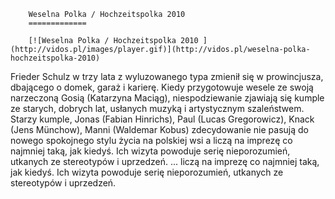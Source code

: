
        Weselna Polka / Hochzeitspolka 2010 
        =============
        
        [![Weselna Polka / Hochzeitspolka 2010 ](http://vidos.pl/images/player.gif)](http://vidos.pl/weselna-polka-hochzeitspolka-2010)
        
        
 Frieder Schulz w trzy lata z wyluzowanego typa zmienił się w prowincjusza, dbającego o domek, garaż i karierę. Kiedy przygotowuje wesele ze swoją narzeczoną Gosią (Katarzyna Maciąg), niespodziewanie zjawiają się kumple ze starych, dobrych lat, usłanych muzyką i artystycznym szaleństwem. Starzy kumple, Jonas (Fabian Hinrichs), Paul (Lucas Gregorowicz), Knack (Jens Münchow), Manni (Waldemar Kobus) zdecydowanie nie pasują do nowego spokojnego stylu życia na polskiej wsi a liczą na imprezę co najmniej taką, jak kiedyś. Ich wizyta powoduje serię nieporozumień, utkanych ze stereotypów i uprzedzeń.   ... liczą na imprezę co najmniej taką, jak kiedyś. Ich wizyta powoduje serię nieporozumień, utkanych ze stereotypów i uprzedzeń.
    